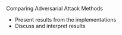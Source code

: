 


Comparing Adversarial Attack Methods

- Present results from the implementations
- Discuss and interpret results

